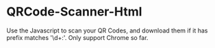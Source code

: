 # QRCode-Scanner-Html
Use the Javascript to scan your QR Codes, and download them if it has prefix matches '\d+:'.
Only support Chrome so far.
